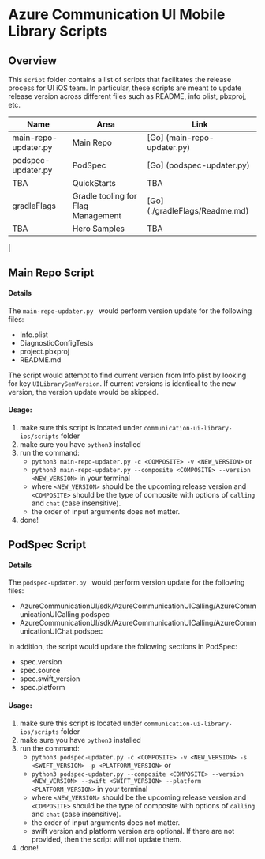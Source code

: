 # Azure Communication UI Mobile Library Scripts

## Overview

This ```script``` folder contains a list of scripts that facilitates the release process for UI iOS team. In particular, these scripts are meant to update release version across different files such as README, info plist, pbxproj, etc.

| Name                 | Area        | Link |
|----------------------|-------------|------|
| main-repo-updater.py | Main Repo   | [Go] (main-repo-updater.py)     |
| podspec-updater.py   | PodSpec     | [Go] (podspec-updater.py)  |
| TBA                  | QuickStarts | TBA  |
| gradleFlags          | Gradle tooling for Flag Management | [Go] (./gradleFlags/Readme.md) |
| TBA                  | Hero Samples| TBA  |
| 
## Main Repo Script
#### Details

The ```main-repo-updater.py ``` would perform version update for the following files:
- Info.plist
- DiagnosticConfigTests
- project.pbxproj
- README.md

The script would attempt to find current version from Info.plist by looking for key ```UILibrarySemVersion```. If current versions is identical to the new version, the version update would be skipped.

#### Usage:

1. make sure this script is located under ```communication-ui-library-ios/scripts``` folder
2. make sure you have ```python3``` installed
3. run the command:
    - ```python3 main-repo-updater.py -c <COMPOSITE> -v <NEW_VERSION>``` or 
    - ```python3 main-repo-updater.py --composite <COMPOSITE> --version <NEW_VERSION>``` in your terminal
    - where ```<NEW_VERSION>``` should be the upcoming release version and `<COMPOSITE>` should be the type of composite with options of `calling` and `chat` (case insensitive).
     - the order of input arguments does not matter.
4. done!


## PodSpec Script
#### Details

The ```podspec-updater.py ``` would perform version update for the following files:
- AzureCommunicationUI/sdk/AzureCommunicationUICalling/AzureCommunicationUICalling.podspec
- AzureCommunicationUI/sdk/AzureCommunicationUICalling/AzureCommunicationUIChat.podspec

In addition, the script would update the following sections in PodSpec:
- spec.version
- spec.source
- spec.swift_version  
- spec.platform

#### Usage:

1. make sure this script is located under ```communication-ui-library-ios/scripts``` folder
2. make sure you have ```python3``` installed
3. run the command:
    - ```python3 podspec-updater.py -c <COMPOSITE> -v <NEW_VERSION> -s <SWIFT_VERSION> -p <PLATFORM_VERSION>``` or 
    - ```python3 podspec-updater.py --composite <COMPOSITE> --version <NEW_VERSION> --swift <SWIFT_VERSION> --platform <PLATFORM_VERSION>``` in your terminal
    - where ```<NEW_VERSION>``` should be the upcoming release version and `<COMPOSITE>` should be the type of composite with options of `calling` and `chat` (case insensitive). 
    - the order of input arguments does not matter.
    - swift version and platform version are optional. If there are not provided, then the script will not update them. 
4. done!
